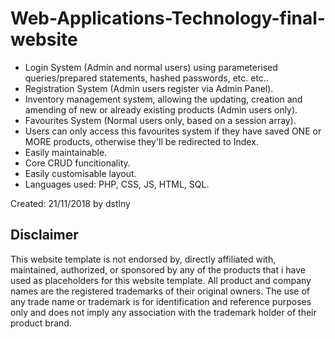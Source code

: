 # Web-Applications-Technology-final-website
- Login System (Admin and normal users) using parameterised queries/prepared statements, hashed passwords, etc. etc..
- Registration System (Admin users register via Admin Panel).
- Inventory management system, allowing the updating, creation and amending of new or already existing products (Admin users only).
- Favourites System (Normal users only, based on a session array).
- Users can only access this favourites system if they have saved ONE or MORE products, otherwise they'll be redirected to Index.
- Easily maintainable.
- Core CRUD funcitionality.
- Easily customisable layout.
- Languages used: PHP, CSS, JS, HTML, SQL.

Created: 21/11/2018 by dstlny

## Disclaimer 
This website template is not endorsed by, directly affiliated with, maintained, authorized, or sponsored by any of the products that i have used as placeholders for this website template. All product and company names are the registered trademarks of their original owners. The use of any trade name or trademark is for identification and reference purposes only and does not imply any association with the trademark holder of their product brand. 
